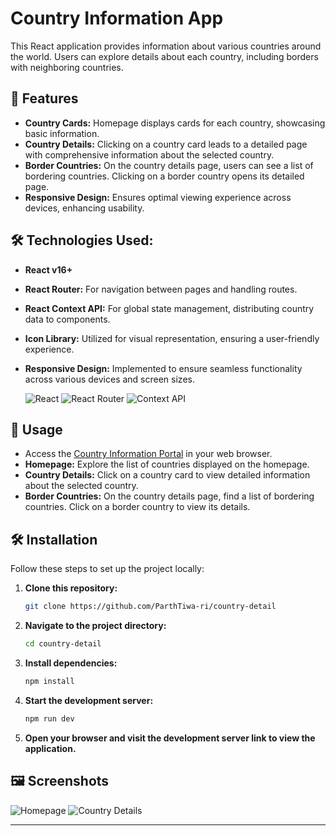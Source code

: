 
# Country Information App

This React application provides information about various countries around the world. Users can explore details about each country, including borders with neighboring countries.

## 🚀 Features

- **Country Cards:** Homepage displays cards for each country, showcasing basic information.
- **Country Details:** Clicking on a country card leads to a detailed page with comprehensive information about the selected country.
- **Border Countries:** On the country details page, users can see a list of bordering countries. Clicking on a border country opens its detailed page.
- **Responsive Design:** Ensures optimal viewing experience across devices, enhancing usability.

## 🛠️ Technologies Used:

- **React v16+**
- **React Router:** For navigation between pages and handling routes.
- **React Context API:** For global state management, distributing country data to components.
- **Icon Library:** Utilized for visual representation, ensuring a user-friendly experience.
- **Responsive Design:** Implemented to ensure seamless functionality across various devices and screen sizes.

  ![React](https://img.shields.io/badge/-React-61DBFB?style=for-the-badge&labelColor=black&logo=react&logoColor=61DBFB)
  ![React Router](https://img.shields.io/badge/-React%20Router-CA4245?style=for-the-badge&labelColor=black&logo=react-router&logoColor=CA4245)
  ![Context API](https://img.shields.io/badge/-Context%20API-3178C6?style=for-the-badge&labelColor=black&logo=react&logoColor=3178C6)


## 🚀 Usage

- Access the [Country Information Portal](https://country-detail.vercel.app) in your web browser.
- **Homepage:** Explore the list of countries displayed on the homepage.
- **Country Details:** Click on a country card to view detailed information about the selected country.
- **Border Countries:** On the country details page, find a list of bordering countries. Click on a border country to view its details.

## 🛠️ Installation

Follow these steps to set up the project locally:

1. **Clone this repository:**

   ```bash
   git clone https://github.com/ParthTiwa-ri/country-detail
   ```

2. **Navigate to the project directory:**

   ```bash
   cd country-detail
   ```

3. **Install dependencies:**

   ```bash
   npm install
   ```

4. **Start the development server:**

   ```bash
   npm run dev
   ```

5. **Open your browser and visit the development server link to view the application.**

## 🖼️ Screenshots

![Homepage](/screenshots/homepage.png)
![Country Details](/screenshots/country-details.png)

---

